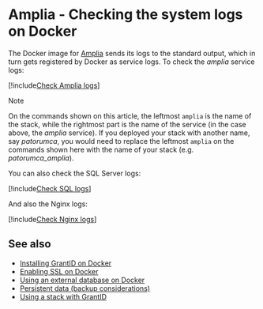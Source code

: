 ﻿# Amplia - Checking the system logs on Docker

The Docker image for [Amplia](../index.md) sends its logs to the standard output, which in turn gets registered
by Docker as service logs. To check the *amplia* service logs:

[!include[Check Amplia logs](../../../../../includes/amplia/docker/check-logs-amplia.md)]

> [!NOTE]
> On the commands shown on this article, the leftmost `amplia` is the name of the stack, while the rightmost part is the name
> of the service (in the case above, the *amplia* service). If you deployed your stack with another name, say *patorumca*, you
> would need to replace the leftmost `amplia` on the commands shown here with the name of your stack (e.g. *patorumca_amplia*).

You can also check the SQL Server logs:

[!include[Check SQL logs](../../../../../includes/amplia/docker/check-logs-sql.md)]

And also the Nginx logs:

[!include[Check Nginx logs](../../../../../includes/amplia/docker/check-logs-nginx.md)]

## See also

* [Installing GrantID on Docker](index.md)
* [Enabling SSL on Docker](enable-ssl.md)
* [Using an external database on Docker](external-db.md)
* [Persistent data (backup considerations)](persistent-data.md)
* [Using a stack with GrantID](internal-grantid.md)
